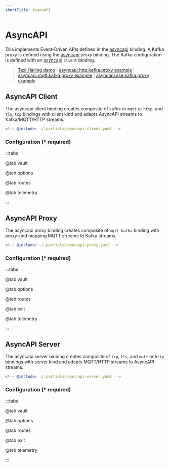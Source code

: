 ```yaml
---
shortTitle: AsyncAPI
---
```


# AsyncAPI

Zilla implements Event-Driven APIs defined in the [asyncapi](#asyncapi-client) binding. A Kafka proxy is defined using the [asyncapi](#asyncapi-proxy) `proxy` binding. The Kafka configuration is defined with an [asyncapi](#asyncapi-client) `client` binding.

> [Taxi Hailing demo](https://github.com/aklivity/zilla-demos/tree/main/taxi) | [asyncapi.http.kafka.proxy example](https://github.com/aklivity/zilla-examples/tree/main/asyncapi.http.kafka.proxy) | [asyncapi.mqtt.kafka.proxy example](https://github.com/aklivity/zilla-examples/tree/main/asyncapi.mqtt.kafka.proxy) | [asyncapi.sse.kafka.proxy example](https://github.com/aklivity/zilla-examples/tree/main/asyncapi.sse.kafka.proxy)

## AsyncAPI Client

The asyncapi client binding creates composite of `kafka` or `mqtt` or `http`, and `tls`, `tcp` bindings with client kind and adapts AsyncAPI streams to Kafka/MQTT/HTTP streams.

```yaml {3}
<!-- @include: ./.partials/asyncapi-client.yaml -->
```

### Configuration (\* required)

:::tabs

@tab vault

<!-- @include: ../protocol/.partials/vault.md -->

@tab options

<!-- @include: ./.partials/asyncapi-options.md -->

@tab routes

<!-- @include: ./.partials/asyncapi-routes.md -->

@tab telemetry

<!-- @include: ../protocol/.partials/telemetry.md -->

:::

## AsyncAPI Proxy

The asyncapi proxy binding creates composite of `mqtt-kafka` binding with proxy kind mapping MQTT streams to Kafka streams.

```yaml
<!-- @include: ./.partials/asyncapi-proxy.yaml -->
```

### Configuration (\* required)

:::tabs

@tab vault

<!-- @include: ../protocol/.partials/vault.md -->

@tab options

<!-- @include: ./.partials/asyncapi-options.md -->

@tab routes

<!-- @include: ./.partials/asyncapi-routes-with-exit.md -->

@tab exit

<!-- @include: ../protocol/.partials/exit.md -->

@tab telemetry

<!-- @include: ../protocol/.partials/telemetry.md -->

:::

## AsyncAPI Server

The asyncapi server binding creates composite of `tcp`, `tls`, and `mqtt` or `http` bindings with server kind and adapts MQTT/HTTP streams to AsyncAPI streams.

```yaml
<!-- @include: ./.partials/asyncapi-server.yaml -->
```

### Configuration (\* required)

:::tabs

@tab vault

<!-- @include: ../protocol/.partials/vault.md -->

@tab options

<!-- @include: ./.partials/asyncapi-options.md -->

@tab routes

<!-- @include: ./.partials/asyncapi-routes-with-exit.md -->

@tab exit

<!-- @include: ../protocol/.partials/exit.md -->

@tab telemetry

<!-- @include: ../protocol/.partials/telemetry.md -->

:::